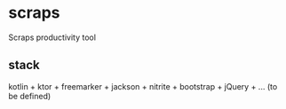 # scraps
Scraps productivity tool

## stack
kotlin + ktor + freemarker + jackson + nitrite + bootstrap + jQuery + ... (to be defined)
